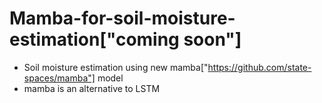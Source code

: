 # Mamba-for-soil-moisture-estimation["coming soon"]
- Soil moisture estimation using new mamba["https://github.com/state-spaces/mamba"] model
- mamba is an alternative to LSTM
